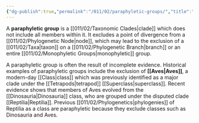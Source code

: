 ```yaml
---
{"dg-publish":true,"permalink":"/011/02/paraphyletic-groups/","title":"Paraphyletic Groups","tags":["BIOL422"]}
---
```


A **paraphyletic group** is a [[011/02/Taxonomic Clades\|clade]] which does not include all members within it. It excludes a point of divergence from a [[011/02/Phylogenetic Node\|node]], which may lead to the exclusion of a [[011/02/Taxa\|taxon]] on a [[011/02/Phylogenetic Branch\|branch]] or an entire [[011/02/Monophyletic Groups\|monophyletic]] group.

A paraphyletic group is often the result of incomplete evidence. Historical examples of paraphyletic groups include the exclusion of **[[Aves\|Aves]]**, a modern-day [[Class\|class]] which was previously identified as a major clade under the [[Tetrapods\|tetrapod]] [[Superclass\|superclass]]. Recent evidence shows that members of Aves evolved from the [[Dinosauria\|Dinosauria]] class, who are grouped under the disputed clade [[Reptilia\|Reptilia]]. Previous [[011/02/Phylogenetics\|phylogenies]] of Reptilia as a class are paraphyletic because they exclude classes such as Dinosauria and Aves.